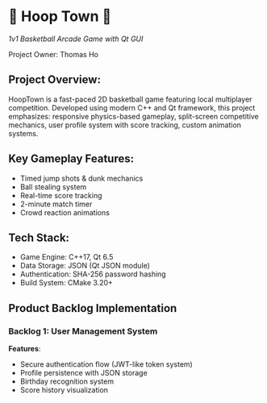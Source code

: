 # 🏀 Hoop Town 🏀  
*1v1 Basketball Arcade Game with Qt GUI*

Project Owner: Thomas Ho

## Project Overview:
HoopTown is a fast-paced 2D basketball game featuring local multiplayer competition. Developed using modern C++ and Qt framework, this project emphasizes: responsive physics-based gameplay, split-screen competitive mechanics, user profile system with score tracking, custom animation systems.

## Key Gameplay Features:
- Timed jump shots & dunk mechanics
- Ball stealing system
- Real-time score tracking
- 2-minute match timer
- Crowd reaction animations

## Tech Stack:
- Game Engine: C++17, Qt 6.5
- Data Storage: JSON (Qt JSON module)
- Authentication: SHA-256 password hashing
- Build System: CMake 3.20+

## Product Backlog Implementation

### Backlog 1: User Management System 
**Features**:
- Secure authentication flow (JWT-like token system)
- Profile persistence with JSON storage
- Birthday recognition system
- Score history visualization

